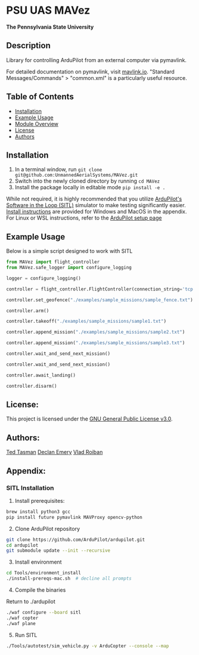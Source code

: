 # PSU UAS MAVez

**The Pennsylvania State University**

## Description

Library for controlling ArduPilot from an external computer via pymavlink.

For detailed documentation on pymavlink, visit [mavlink.io](https://mavlink.io/en/). "Standard Messages/Commands" > "common.xml" is a particularly useful resource.

## Table of Contents

- [Installation](#installation)
- [Example Usage](#example-usage)
- [Module Overview](#module-overview)
- [License](#license)
- [Authors](#authors)

## Installation

1. In a terminal window, run `git clone git@github.com:UnmannedAerialSystems/MAVez.git`
2. Switch into the newly cloned directory by running `cd MAVez`
3. Install the package locally in editable mode `pip install -e .`

While not required, it is highly recommended that you utilize [ArduPilot's Software in the Loop (SITL)](https://ardupilot.org/dev/docs/sitl-simulator-software-in-the-loop.html) simulator to make testing significantly easier. [Install instructions](#sitl-installation) are provided for Windows and MacOS in the appendix. For Linux or WSL instructions, refer to the [ArduPilot setup page](https://ardupilot.org/dev/docs/SITL-setup-landingpage.html)

## Example Usage

Below is a simple script designed to work with SITL

```Python
from MAVez import flight_controller
from MAVez.safe_logger import configure_logging

logger = configure_logging()

controller = flight_controller.FlightController(connection_string='tcp:127.0.0.1:5762', baud=57600, logger=logger)

controller.set_geofence("./examples/sample_missions/sample_fence.txt")

controller.arm()

controller.takeoff("./examples/sample_missions/sample1.txt")

controller.append_mission("./examples/sample_missions/sample2.txt")

controller.append_mission("./examples/sample_missions/sample3.txt")

controller.wait_and_send_next_mission()

controller.wait_and_send_next_mission()

controller.await_landing()

controller.disarm()
```

## License:

This project is licensed under the [GNU General Public License v3.0](LICENSE).

## Authors:

[Ted Tasman](https://github.com/tedtasman)
[Declan Emery](https://github.com/dec4234)
[Vlad Roiban](https://github.com/Vladdapenn)

## Appendix:

### SITL Installation

1. Install prerequisites:

```bash
brew install python3 gcc
pip install future pymavlink MAVProxy opencv-python
```

2. Clone ArduPilot repository

```bash
git clone https://github.com/ArduPilot/ardupilot.git
cd ardupilot
git submodule update --init --recursive
```

3. Install environment

```bash
cd Tools/environment_install
./install-prereqs-mac.sh  # decline all prompts
```

4. Compile the binaries

Return to ./ardupilot

```bash
./waf configure --board sitl
./waf copter
./waf plane
```

5. Run SITL

```bash
./Tools/autotest/sim_vehicle.py -v ArduCopter --console --map
```
